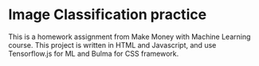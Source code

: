 # Image Classification practice 

This is a homework assignment from Make Money with Machine Learning course.
This project is written in HTML and Javascript, and use Tensorflow.js for ML and Bulma for CSS framework.
